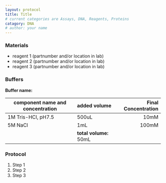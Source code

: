 ```yaml
---
layout: protocol
title: Title 
# current categories are Assays, DNA, Reagents, Proteins
catagory: DNA 
# author: your name 
---
```



### Materials

-   reagent 1 (partnumber and/or location in lab)
-   reagent 2 (partnumber and/or location in lab)
-   reagent 3 (partnumber and/or location in lab)

### Buffers

**Buffer name:**

| component name and concentration  | added volume    | Final Concentration     |
| ----------------------------------|:----------------| -----------------------:|
| 1M Tris-HCl, pH7.5                | 500uL           | 10mM                    |
| 5M NaCl                           | 1mL             | 100mM                   |
|                                   | **total volume:**  50mL |                 |


### Protocol

1. Step 1
2. Step 2
3. Step 3
